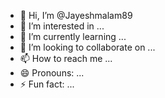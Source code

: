 - 👋 Hi, I’m @Jayeshmalam89
- 👀 I’m interested in ...
- 🌱 I’m currently learning ...
- 💞️ I’m looking to collaborate on ...
- 📫 How to reach me ...
- 😄 Pronouns: ...
- ⚡ Fun fact: ...

<!---
Jayeshmalam89/Jayeshmalam89 is a ✨ special ✨ repository because its `README.md` (this file) appears on your GitHub profile.
You can click the Preview link to take a look at your changes.
--->
